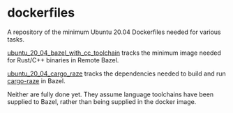 # dockerfiles
A repository of the minimum Ubuntu 20.04 Dockerfiles needed for various tasks.

[ubuntu_20_04_bazel_with_cc_toolchain](ubuntu_20_04_bazel_with_cc_toolchain/Dockerfile) tracks the minimum image needed for Rust/C++ binaries in Remote Bazel.

[ubuntu_20_04_cargo_raze](ubuntu_20_04_cargo_raze/Dockerfile) tracks the dependencies needed to build and run [cargo-raze](https://github.com/google/cargo-raze) in Bazel.

Neither are fully done yet. They assume language toolchains have been supplied to Bazel, rather than being supplied in the docker image.
